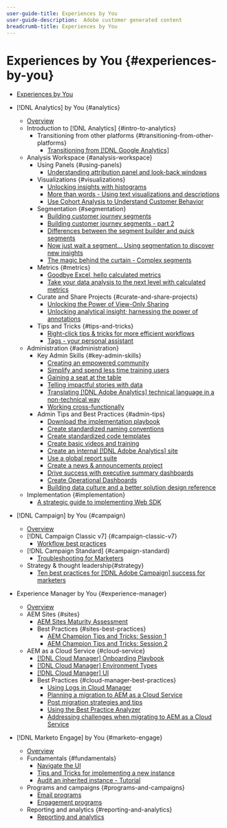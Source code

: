 ```yaml
---
user-guide-title: Experiences by You
user-guide-description:  Adobe customer generated content
breadcrumb-title: Experiences by You
---
```


# Experiences by You {#experiences-by-you}

+ [Experiences by You](/help/overview.md)

+ [!DNL Analytics] by You {#analytics}
  + [Overview](/help/analytics/overview.md)
  + Introduction to [!DNL Analytics] {#intro-to-analytics}
    + Transitioning from other platforms {#transitioning-from-other-platforms}
      + [Transitioning from [!DNL Google Analytics]](../analytics/intro-to-analytics/transitioning-from-other-platforms/transition-from-google-analytics.md)
  + Analysis Workspace {#analysis-workspace}
    + Using Panels {#using-panels}
      + [Understanding attribution panel and look-back windows](../analytics/analysis-workspace/using-panels/understanding-adobe-analytics-attribution-panel-and-lookback-windows.md)
    + Visualizations {#visualizations}
      + [Unlocking insights with histograms](../analytics/analysis-workspace/visualizations/unlocking-insights-with-histograms.md)
      + [More than words - Using text visualizations and descriptions](../analytics/analysis-workspace/visualizations/more-than-words-using-text-visualizations-and-descriptions.md)
      + [Use Cohort Analysis to Understand Customer Behavior](../analytics/analysis-workspace/visualizations/use-cohort-analysis-to-understand-customer-behavior.md)
    + Segmentation {#segmentation}
      + [Building customer journey segments](../analytics/analysis-workspace/segmentation/building-customer-journey-segments.md)
      + [Building customer journey segments - part 2](../analytics/analysis-workspace/segmentation/building-customer-journey-segments-part-two.md)
      + [Differences between the segment builder and quick segments](../analytics/analysis-workspace/segmentation/differences-between-the-segment-builder-and-quick-segments.md)
      + [Now just wait a segment… Using segmentation to discover new insights](../analytics/analysis-workspace/segmentation/segmentation-to-discover-new-insights.md)
      + [The magic behind the curtain - Complex segments](../analytics/analysis-workspace/segmentation/the-magic-behind-the-curtain-complex-segments.md)
    + Metrics {#metrics}
      + [Goodbye Excel, hello calculated metrics](../analytics/analysis-workspace/metrics/goodbye-excel-hello-calculated-metrics.md)
      + [Take your data analysis to the next level with calculated metrics](../analytics/analysis-workspace/metrics/take-your-data-analysis-to-the-next-level-with-calculated-metrics.md)
    + Curate and Share Projects {#curate-and-share-projects}
      + [Unlocking the Power of View-Only Sharing](../analytics/analysis-workspace/curate-and-share-projects/unlocking-the-power-of-view-only-sharing.md)
      + [Unlocking analytical insight; harnessing the power of annotations](../analytics/analysis-workspace/curate-and-share-projects/harnessing-the-power-of-annotations.md)
    + Tips and Tricks {#tips-and-tricks}
      + [Right-click tips & tricks for more efficient workflows](../analytics/analysis-workspace/tips-and-tricks/right-click-tips-and-tricks-for-more-efficient-workflows.md)
      + [Tags - your personal assistant](../analytics/analysis-workspace/tips-and-tricks/tags-your-personal-assistant.md)
  + Administration {#administration} 
    + Key Admin Skills {#key-admin-skills}
      + [Creating an empowered community](../analytics/administration/key-admin-skills/empowered-community.md)
      + [Simplify and spend less time training users](../analytics/administration/key-admin-skills/simplify-training-users.md)
      + [Gaining a seat at the table](../analytics/administration/key-admin-skills/gaining-a-seat-at-the-table.md)
      + [Telling impactful stories with data](../analytics/administration/key-admin-skills/telling-impactful-stories-with-data.md)
      + [Translating [!DNL Adobe Analytics] technical language in a non-technical way](../analytics/administration/key-admin-skills/translating-adobe-analytics-technical-language.md)
      + [Working cross-functionally](../analytics/administration/key-admin-skills/working-cross-functionally.md)
    + Admin Tips and Best Practices {#admin-tips}
      + [Download the implementation playbook](../analytics/administration/admin-tips/download-the-adobe-analytics-implementation-playbook.md)
      + [Create standardized naming conventions](../analytics/administration/admin-tips/create-standardized-naming-conventions.md)
      + [Create standardized code templates](../analytics/administration/admin-tips/create-standardized-code-templates.md)
      + [Create basic videos and training](../analytics/administration/admin-tips/create-basic-videos-and-training.md)
      + [Create an internal [!DNL Adobe Analytics] site](../analytics/administration/admin-tips/create-an-internal-adobe-analytics-site.md)
      + [Use a global report suite](../analytics/administration/admin-tips/use-a-global-report-suite.md)
      + [Create a news & announcements project](../analytics/administration/admin-tips/create-a-news-and-announcements-project.md)
      + [Drive success with executive summary dashboards](../analytics/administration/admin-tips/driving-success-with-executive-summary-dashboards.md)
      + [Create Operational Dashboards](../analytics/administration/admin-tips/create-operational-dashboards.md)
      + [Building data culture and a better solution design reference](../analytics/administration/admin-tips/better-sdr.md)
  + Implementation {#implementation}
    + [A strategic guide to implementing Web SDK](../analytics/implementation/strategic-guide-to-implementing-web-sdk.md)
+ [!DNL Campaign] by You {#campaign}
  + [Overview](/help/campaign/overview.md)
  + [!DNL Campaign Classic v7] {#campaign-classic-v7}
    + [Workflow best practices](/help/campaign/ac-v7/workflow-best-practices-for-marketers.md)
  + [!DNL Campaign Standard] {#campaign-standard}
    + [Troubleshooting for Marketers](/help/campaign/acs/troubleshooting-for-marketers.md)
  + Strategy & thought leadership{#strategy}
    + [Ten best practices for [!DNL Adobe Campaign] success for marketers](/help/campaign/10-best-practices-for-marketers.md)
+ Experience Manager by You {#experience-manager}
  + [Overview](/help/experience-manager/overview.md)
  + AEM Sites {#sites}
    + [AEM Sites Maturity Assessment](/help/experience-manager/sites/expert-resources/maturity-assessment.md)
    + Best Practices {#sites-best-practices}
      + [AEM Champion Tips and Tricks: Session 1](/help/experience-manager/sites/expert-resources/champion-tips-1.md)
      + [AEM Champion Tips and Tricks: Session 2](/help/experience-manager/sites/expert-resources/champion-tips-2.md)
  + AEM as a Cloud Service {#cloud-service}
    + [[!DNL Cloud Manager] Onboarding Playbook](/help/experience-manager/cloud-service/expert-resources/aem-champions/onboarding-playbook.md)
    + [[!DNL Cloud Manager] Environment Types](/help/experience-manager/cloud-service/expert-resources/aem-champions/environment-types.md)
    + [[!DNL Cloud Manager] UI](/help/experience-manager/cloud-service/expert-resources/aem-champions/cloud-manager-ui.md)
    + Best Practices {#cloud-manager-best-practices}
      + [Using Logs in Cloud Manager](/help/experience-manager/cloud-service/expert-resources/aem-champions/cloud-manager-using-logs.md)
      + [Planning a migration to AEM as a Cloud Service](/help/experience-manager/cloud-service/expert-resources/aem-champions/migration.md)
      + [Post migration strategies and tips](/help/experience-manager/cloud-service/expert-resources/aem-champions/post-migration.md)
      + [Using the Best Practice Analyzer](/help/experience-manager/cloud-service/expert-resources/aem-champions/best-practice-analyzer.md)
      + [Addressing challenges when migrating to AEM as a Cloud Service](/help/experience-manager/cloud-service/expert-resources/aem-champions/migration-challenges.md)
+ [!DNL Marketo Engage] by You {#marketo-engage}
  + [Overview](/help/marketo/overview.md)
  + Fundamentals {#fundamentals}
    + [Navigate the UI](/help/marketo/fundamentals/ui-navigation.md)
    + [Tips and Tricks for implementing a new instance ](https://experienceleague.adobe.com/en/docs/experiences-by-you/implementing-new-instance/overview.html)
    + [Audit an inherited instance - Tutorial](https://experienceleague.adobe.com/docs/experiences-by-you/auditing-an-inherited-instance/overview.html)
  + Programs and campaigns {#programs-and-campaigns}
    + [Email programs](/help/marketo/programs/email-programs.md)
    + [Engagement programs](/help/marketo/programs/engagement-programs.md)
  + Reporting and analytics {#reporting-and-analytics}
    + [Reporting and analytics](/help/marketo/reporting/reporting-and-analytics.md)

